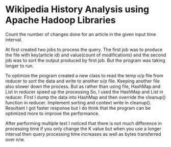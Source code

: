 # Wikipedia History Analysis using Apache Hadoop Libraries


Count the number of changes done for an article in the given input time interval.


At first created two jobs to process the query. 
The first job was to produce the file with key(article id) and value(count of modifications) and the second job was to sort the output produced by first job. But the program was taking longer to run.


To optimize the program created a new class to read the temp o/p file from reducer to sort the data and write to another o/p file. Keeping another file also slower down the process. But as rather than using file, HashMap and List in reducer speed up the processing So, I used the HashMap and List in reducer. First I dump the data into HashMap and then override the cleanup() function in reducer. Implement sorting and context write in cleanup(). Resultant I got faster response but I do think that the program can be optimized more to improve the performance. 



After performing multiple test I noticed that there is not much difference in processing time if you only change the K value but when you use a longer interval then query processing time increases as well as bytes transferred over n/w.

